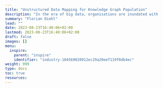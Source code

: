 ```yaml
---
title: "Unstructured Data Mapping for Knowledge Graph Population"
description: "In the era of big data, organisations are inundated with vast amounts of unstructured information, particularly in formats like PDFs and documentation entries in digital systems. This unstructured data often contains valuable insights that can enhance knowledge graphs (KGs) but remains underutilised due to the challenges associated with extracting and mapping this information to existing ontologies. The proposed solution focuses on developing an AI-driven system that automates the mapping of unstructured data to a predefined ontology, facilitating the population of knowledge graphs and enabling better data integration and retrieval."
summary: "Florian Diehl"
lead: ""
date: 2023-08-23T16:40:06+02:00
lastmod: 2023-08-23T16:40:06+02:00
draft: false
images: []
menu:
  inspire:
    parent: "inspire"
    identifier: "industry-104569020912ec29a20eef119f0db4ec"
weight: 999
type: docs
toc: true
resources:
---
```

